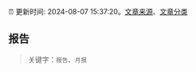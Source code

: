 :alarm_clock: 更新时间: 2024-08-07 15:37:20。[文章来源](/README.md)、[文章分类](/TAGS.md)

## 报告


> 关键字：`报告`、`月报`



